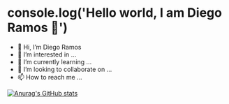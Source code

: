 # console.log('Hello world, I am Diego Ramos 👋')

- 👋 Hi, I’m Diego Ramos
- 👀 I’m interested in ...
- 🌱 I’m currently learning ...
- 💞️ I’m looking to collaborate on ...
- 📫 How to reach me ...

[![Anurag's GitHub stats](https://github-readme-stats.vercel.app/api?username=iSkyNavy&count_private=true&show_icons=true)](https://github.com/anuraghazra/github-readme-stats)

<!---
iSkyNavy/iSkyNavy is a ✨ special ✨ repository because its `README.md` (this file) appears on your GitHub profile.
You can click the Preview link to take a look at your changes.
--->
